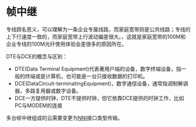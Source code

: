 # 帧中继



专线顾名思义，可以理解为一条企业专属线路，而家庭宽带则是公共线路；专线的上下行速度一致的，而家庭宽带上行波动偏差很大。，这就是家庭宽带的100M和企业专线的100M光纤使用体验会差很多的原因所在。


DTE与DCE的概念与区别：

* DTE(Data Terminal Equipment)代表著用户端的设备，数字终端设备，指一般的终端或是计算机，也可能是一台只接收数据的打印机。
* DCE(DataCircuit-terminatingEquipment)，数字通信设备，通常指调制解调器，多路复用器或数字设备。
* DCE一方提供时钟，DTE不提供时钟，但它依靠DCE提供的时钟工作，比如PC与MODEM的连接



多台帧中继组成的云需要变更为[NNI](https://baike.baidu.com/item/NNI/5234091)接口类型传输。
